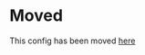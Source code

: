 # Moved
This config has been moved [here](https://github.com/robinLudan/dotfiles/tree/main/.config/nvim)
